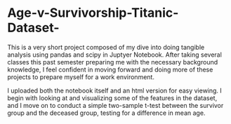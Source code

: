 # Age-v-Survivorship-Titanic-Dataset-

This is a very short project composed of my dive into doing tangible analysis using pandas and scipy in Juptyer Notebook. 
After taking several classes this past semester preparing me with the necessary background knowledge, I feel confident 
in moving forward and doing more of these projects to prepare myself for a work environment.

I uploaded both the notebook itself and an html version for easy viewing. I begin with looking at and visualizing
some of the features in the dataset, and I move on to conduct a simple two-sample t-test between the survivor group and the
deceased group, testing for a difference in mean age. 
